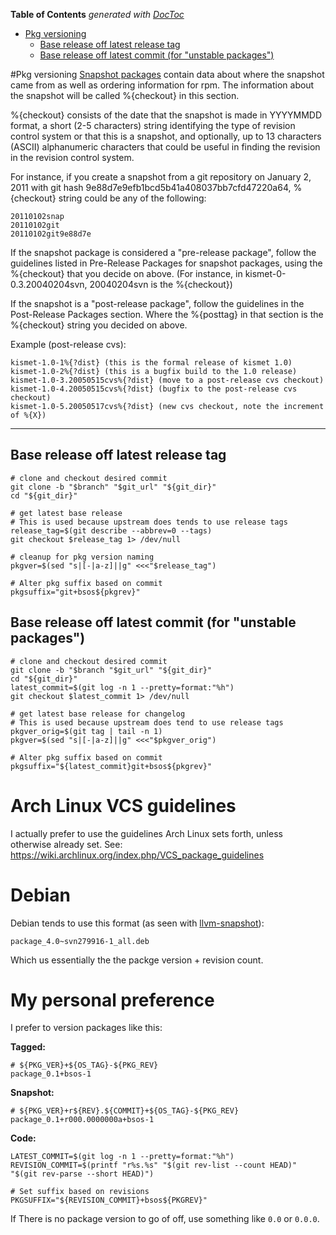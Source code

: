 <!-- START doctoc generated TOC please keep comment here to allow auto update -->
<!-- DON'T EDIT THIS SECTION, INSTEAD RE-RUN doctoc TO UPDATE -->
**Table of Contents**  *generated with [DocToc](https://github.com/thlorenz/doctoc)*

- [Pkg versioning](#pkg-versioning)
  - [Base release off latest release tag](#base-release-off-latest-release-tag)
  - [Base release off latest commit (for "unstable packages")](#base-release-off-latest-commit-for-unstable-packages)

<!-- END doctoc generated TOC please keep comment here to allow auto update -->

#Pkg versioning
[Snapshot packages](https://fedoraproject.org/wiki/Packaging:NamingGuidelines#Snapshot_packages) contain data about where the snapshot came from as well as ordering information for rpm. The information about the snapshot will be called %{checkout} in this section.

%{checkout} consists of the date that the snapshot is made in YYYYMMDD format, a short (2-5 characters) string identifying the type of revision control system or that this is a snapshot, and optionally, up to 13 characters (ASCII) alphanumeric characters that could be useful in finding the revision in the revision control system.

For instance, if you create a snapshot from a git repository on January 2, 2011 with git hash 9e88d7e9efb1bcd5b41a408037bb7cfd47220a64, %{checkout} string could be any of the following:

```
20110102snap
20110102git
20110102git9e88d7e
```

If the snapshot package is considered a "pre-release package", follow the guidelines listed in Pre-Release Packages for snapshot packages, using the %{checkout} that you decide on above. (For instance, in kismet-0-0.3.20040204svn, 20040204svn is the %{checkout})

If the snapshot is a "post-release package", follow the guidelines in the Post-Release Packages section. Where the %{posttag} in that section is the %{checkout} string you decided on above.

Example (post-release cvs):
```
kismet-1.0-1%{?dist} (this is the formal release of kismet 1.0)
kismet-1.0-2%{?dist} (this is a bugfix build to the 1.0 release)
kismet-1.0-3.20050515cvs%{?dist} (move to a post-release cvs checkout)
kismet-1.0-4.20050515cvs%{?dist} (bugfix to the post-release cvs checkout)
kismet-1.0-5.20050517cvs%{?dist} (new cvs checkout, note the increment of %{X})
```

***

##  Base release off latest release tag

```
# clone and checkout desired commit
git clone -b "$branch" "$git_url" "${git_dir}"
cd "${git_dir}"

# get latest base release
# This is used because upstream does tends to use release tags
release_tag=$(git describe --abbrev=0 --tags)
git checkout $release_tag 1> /dev/null

# cleanup for pkg version naming
pkgver=$(sed "s|[-|a-z]||g" <<<"$release_tag")

# Alter pkg suffix based on commit
pkgsuffix="git+bsos${pkgrev}"
```

##  Base release off latest commit (for "unstable packages")

```
# clone and checkout desired commit
git clone -b "$branch "$git_url" "${git_dir}"
cd "${git_dir}"
latest_commit=$(git log -n 1 --pretty=format:"%h")
git checkout $latest_commit 1> /dev/null

# get latest base release for changelog 
# This is used because upstream does tend to use release tags
pkgver_orig=$(git tag | tail -n 1)
pkgver=$(sed "s|[-|a-z]||g" <<<"$pkgver_orig")

# Alter pkg suffix based on commit
pkgsuffix="${latest_commit}git+bsos${pkgrev}"
```

# Arch Linux VCS guidelines

I actually prefer to use the guidelines Arch Linux sets forth, unless otherwise already set. See: https://wiki.archlinux.org/index.php/VCS_package_guidelines

# Debian

Debian tends to use this format (as seen with [llvm-snapshot](http://debian.cc.lehigh.edu/debian/pool/main/l/llvm-toolchain-snapshot/)):

```
package_4.0~svn279916-1_all.deb
```

Which us essentially the the packge version + revision count.


# My personal preference

I prefer to version packages like this:

**Tagged:**

```
# ${PKG_VER}+${OS_TAG}-${PKG_REV}
package_0.1+bsos-1
```

**Snapshot:**

```
# ${PKG_VER}+r${REV}.${COMMIT}+${OS_TAG}-${PKG_REV}
package_0.1+r000.0000000a+bsos-1
```

**Code:**

```
LATEST_COMMIT=$(git log -n 1 --pretty=format:"%h")
REVISION_COMMIT=$(printf "r%s.%s" "$(git rev-list --count HEAD)" "$(git rev-parse --short HEAD)")

# Set suffix based on revisions
PKGSUFFIX="${REVISION_COMMIT}+bsos${PKGREV}"
```

If There is no package version to go of off, use something like `0.0` or `0.0.0`.

